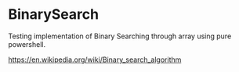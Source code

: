 # BinarySearch

Testing implementation of Binary Searching through array using pure powershell.

https://en.wikipedia.org/wiki/Binary_search_algorithm
